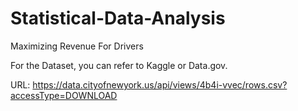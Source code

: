 # Statistical-Data-Analysis
Maximizing Revenue For Drivers

For the Dataset, you can refer to Kaggle or Data.gov.

URL: https://data.cityofnewyork.us/api/views/4b4i-vvec/rows.csv?accessType=DOWNLOAD



